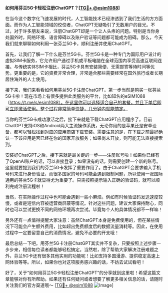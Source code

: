 **如何用芬兰5G卡轻松注册ChatGPT？[[TG💪+ @esim1088](https://t.me/s/esim1088)]**

在当今这个数字化飞速发展的时代，人工智能技术已经渗透到了我们生活的方方面面。而作为人工智能领域的佼佼者，ChatGPT无疑吸引了无数用户的目光。不过，对于许多朋友来说，注册ChatGPT却是一个让人头疼的问题。特别是当你身处国外时，网络环境、语言障碍以及账户验证等问题都可能成为阻碍。那么，今天我们就来聊聊如何利用一张芬兰5G卡，顺利注册并使用ChatGPT。

首先，让我们了解一下什么是芬兰5G卡。芬兰5G卡是一种专门为国际用户设计的虚拟SIM卡服务，它允许用户通过手机或平板电脑在全球范围内享受高速互联网连接。与传统实体SIM卡相比，芬兰5G卡具有安装简便、无需邮寄等待时间等优势。更重要的是，它的资费非常合理，非常适合那些需要经常在国外旅行或者长期居住海外的人士使用。

接下来，我们来看看如何用芬兰5G卡注册ChatGPT。第一步当然是购买一张芬兰5G卡啦！现在市场上有很多提供此类服务的平台，比如知名的eSIM1088（https://t.me/s/esim1088）。在这里你可以选择适合自己的套餐，并且下单后即可立即激活使用。整个过程非常简单快捷，几分钟内就能搞定。

当你的芬兰5G卡成功激活之后，接下来就是下载ChatGPT应用程序了。目前ChatGPT支持iOS和Android两大主流操作系统，无论你用的是苹果还是安卓设备，都可以轻松找到对应的应用商店下载安装。需要注意的是，在下载之前最好确认一下该应用是否已经在你的国家开放服务；如果尚未开放，则可能无法直接搜索到。

安装好ChatGPT之后，接下来就是最关键的一步——注册账号啦！如果你已经有了OpenAI账户的话，可以直接登录；如果没有的话，则需要创建一个新的账号。这里就要提到我们的芬兰5G卡发挥了重要作用了。由于ChatGPT会要求输入手机号码来进行身份验证，而很多国家的号码可能会遇到限制问题，所以使用一张国际通用的芬兰5G卡就显得尤为重要了。只需按照提示输入正确的验证码，就可以顺利完成注册流程啦！

当然，在实际操作过程中也可能会遇到一些小麻烦。例如有时候验证码发送速度较慢，或者是短信内容被运营商屏蔽等情况。针对这些问题，建议大家保持耐心，同时也可以尝试更换不同的网络环境再次尝试。毕竟每个人的具体情况都不一样嘛！

另外还有一点值得提醒大家注意：虽然ChatGPT本身是免费使用的，但在某些情况下可能会产生额外费用，比如超出免费额度后的数据流量消耗等。因此，在使用过程中一定要留意自己的消费情况，避免不必要的开支哦！

最后总结一下吧。用芬兰5G卡注册ChatGPT其实并不复杂，只要按照上述步骤一步步来，相信每位读者都能够轻松搞定。当然啦，除了帮助大家解决注册难题之外，芬兰5G卡还有很多其他实用的功能呢！比如支持多国漫游、提供稳定高速上网体验等等。所以，如果你也对这项服务感兴趣的话，不妨去试试看吧！

好了，关于“如何用芬兰5G卡轻松注册ChatGPT”的分享就到这里啦！希望这篇文章能够对你有所帮助。如果还有任何疑问或者想要了解更多相关信息的话，请随时关注我们的官方渠道哦～ [[TG💪+ @esim1088](https://t.me/s/esim1088) ![Image](https://i.postimg.cc/4NQfJmqS/Snipaste-2025-05-13-00-14-12.png)]